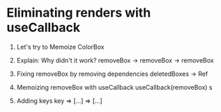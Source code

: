 # Eliminating renders with useCallback

1. Let's try to Memoize ColorBox

2. Explain: Why didn't it work?
    removeBox -> removeBox -> removeBox

3. Fixing removeBox by removing dependencies
    deletedBoxes -> Ref

4. Memoizing removeBox with useCallback
    useCallback(removeBox)
s
5. Adding keys
    key => [...] => [...]


